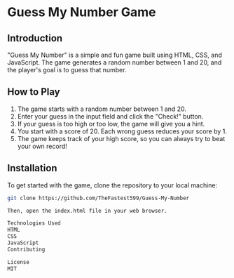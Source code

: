 # Guess My Number Game

## Introduction

"Guess My Number" is a simple and fun game built using HTML, CSS, and JavaScript. The game generates a random number between 1 and 20, and the player's goal is to guess that number.

## How to Play

1. The game starts with a random number between 1 and 20.
2. Enter your guess in the input field and click the "Check!" button.
3. If your guess is too high or too low, the game will give you a hint.
4. You start with a score of 20. Each wrong guess reduces your score by 1.
5. The game keeps track of your high score, so you can always try to beat your own record!

## Installation

To get started with the game, clone the repository to your local machine:

```bash
git clone https://github.com/TheFastest599/Guess-My-Number

Then, open the index.html file in your web browser.

Technologies Used
HTML
CSS
JavaScript
Contributing

License
MIT

```
